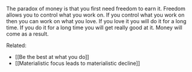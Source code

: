 The paradox of money is that you first need freedom to earn it. Freedom allows you to control what you work on. If you control what you work on then you can work on what you love. If you love it you will do it for a long time. If you do it for a long time you will get really good at it. Money will come as a result.


Related: 
- [[Be the best at what you do]]
- [[Materialistic focus leads to materialistic decline]]
